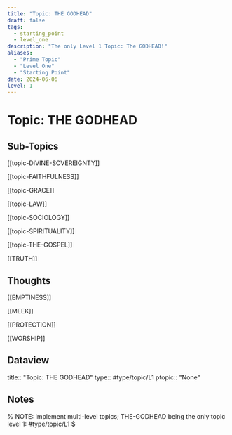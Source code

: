 ```yaml
---
title: "Topic: THE GODHEAD"
draft: false
tags:
  - starting_point
  - level_one
description: "The only Level 1 Topic: The GODHEAD!"
aliases:
  - "Prime Topic"
  - "Level One"
  - "Starting Point"
date: 2024-06-06
level: 1
---
```

# Topic: THE GODHEAD
## Sub-Topics
[[topic-DIVINE-SOVEREIGNTY]]

[[topic-FAITHFULNESS]]

[[topic-GRACE]]

[[topic-LAW]]

[[topic-SOCIOLOGY]]

[[topic-SPIRITUALITY]]

[[topic-THE-GOSPEL]]

[[TRUTH]]

## Thoughts
[[EMPTINESS]]

[[MEEK]]

[[PROTECTION]]

[[WORSHIP]]

## Dataview
title:: "Topic: THE GODHEAD"
type:: #type/topic/L1
ptopic:: "None"

## Notes
% NOTE: Implement multi-level topics; THE-GODHEAD being the only topic level 1: #type/topic/L1 $